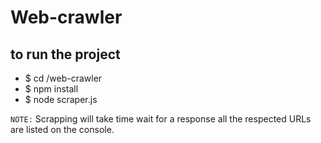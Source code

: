 # Web-crawler

## to run the project

- $ cd <path-to>/web-crawler
- $ npm install
- $ node scraper.js


`NOTE:` Scrapping will take time wait for a response all the respected URLs are listed on the console.
